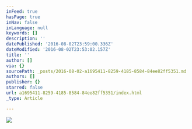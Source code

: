 ```yaml
---
inFeed: true
hasPage: true
inNav: false
inLanguage: null
keywords: []
description: ''
datePublished: '2016-08-02T23:59:00.336Z'
dateModified: '2016-08-02T23:53:02.157Z'
title: ''
author: []
via: {}
sourcePath: _posts/2016-08-02-a1695411-8259-4185-8584-84ee82ff5351.md
authors: []
publisher: {}
starred: false
url: a1695411-8259-4185-8584-84ee82ff5351/index.html
_type: Article

---
```

![](https://the-grid-user-content.s3-us-west-2.amazonaws.com/0bd9db1a-ef38-48c5-a96a-f9ff1cb20ac4.png)